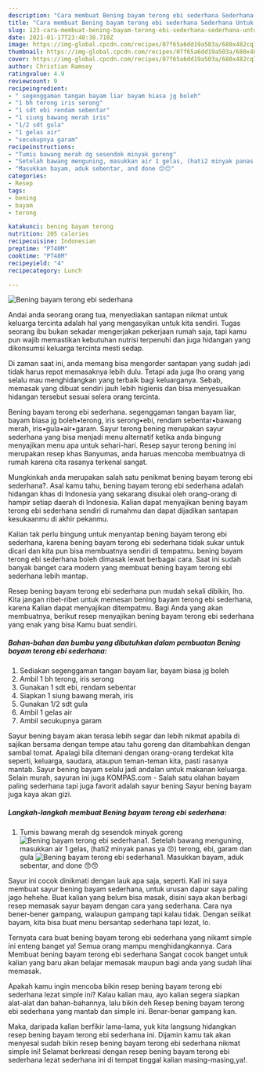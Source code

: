 ```yaml
---
description: "Cara membuat Bening bayam terong ebi sederhana Sederhana Untuk Jualan"
title: "Cara membuat Bening bayam terong ebi sederhana Sederhana Untuk Jualan"
slug: 123-cara-membuat-bening-bayam-terong-ebi-sederhana-sederhana-untuk-jualan
date: 2021-01-17T23:48:38.710Z
image: https://img-global.cpcdn.com/recipes/07f65a6dd19a503a/680x482cq70/bening-bayam-terong-ebi-sederhana-foto-resep-utama.jpg
thumbnail: https://img-global.cpcdn.com/recipes/07f65a6dd19a503a/680x482cq70/bening-bayam-terong-ebi-sederhana-foto-resep-utama.jpg
cover: https://img-global.cpcdn.com/recipes/07f65a6dd19a503a/680x482cq70/bening-bayam-terong-ebi-sederhana-foto-resep-utama.jpg
author: Christian Ramsey
ratingvalue: 4.9
reviewcount: 9
recipeingredient:
- " segenggaman tangan bayam liar bayam biasa jg boleh"
- "1 bh terong iris serong"
- "1 sdt ebi rendam sebentar"
- "1 siung bawang merah iris"
- "1/2 sdt gula"
- "1 gelas air"
- "secukupnya garam"
recipeinstructions:
- "Tumis bawang merah dg sesendok minyak goreng"
- "Setelah bawang menguning, masukkan air 1 gelas, (hati2 minyak panas ya 😚) terong, ebi, garam dan gula"
- "Masukkan bayam, aduk sebentar, and done 😙😙"
categories:
- Resep
tags:
- bening
- bayam
- terong

katakunci: bening bayam terong 
nutrition: 205 calories
recipecuisine: Indonesian
preptime: "PT40M"
cooktime: "PT48M"
recipeyield: "4"
recipecategory: Lunch

---
```



![Bening bayam terong ebi sederhana](https://img-global.cpcdn.com/recipes/07f65a6dd19a503a/680x482cq70/bening-bayam-terong-ebi-sederhana-foto-resep-utama.jpg)

Andai anda seorang orang tua, menyediakan santapan nikmat untuk keluarga tercinta adalah hal yang mengasyikan untuk kita sendiri. Tugas seorang ibu bukan sekadar mengerjakan pekerjaan rumah saja, tapi kamu pun wajib memastikan kebutuhan nutrisi terpenuhi dan juga hidangan yang dikonsumsi keluarga tercinta mesti sedap.

Di zaman  saat ini, anda memang bisa mengorder santapan yang sudah jadi tidak harus repot memasaknya lebih dulu. Tetapi ada juga lho orang yang selalu mau menghidangkan yang terbaik bagi keluarganya. Sebab, memasak yang dibuat sendiri jauh lebih higienis dan bisa menyesuaikan hidangan tersebut sesuai selera orang tercinta. 

Bening bayam terong ebi sederhana. segenggaman tangan bayam liar, bayam biasa jg boleh•terong, iris serong•ebi, rendam sebentar•bawang merah, iris•gula•air•garam. Sayur terong bening merupakan sayur sederhana yang bisa menjadi menu alternatif ketika anda bingung menyajikan menu apa untuk sehari-hari. Resep sayur terong bening ini merupakan resep khas Banyumas, anda haruas mencoba membuatnya di rumah karena cita rasanya terkenal sangat.

Mungkinkah anda merupakan salah satu penikmat bening bayam terong ebi sederhana?. Asal kamu tahu, bening bayam terong ebi sederhana adalah hidangan khas di Indonesia yang sekarang disukai oleh orang-orang di hampir setiap daerah di Indonesia. Kalian dapat menyajikan bening bayam terong ebi sederhana sendiri di rumahmu dan dapat dijadikan santapan kesukaanmu di akhir pekanmu.

Kalian tak perlu bingung untuk menyantap bening bayam terong ebi sederhana, karena bening bayam terong ebi sederhana tidak sukar untuk dicari dan kita pun bisa membuatnya sendiri di tempatmu. bening bayam terong ebi sederhana boleh dimasak lewat berbagai cara. Saat ini sudah banyak banget cara modern yang membuat bening bayam terong ebi sederhana lebih mantap.

Resep bening bayam terong ebi sederhana pun mudah sekali dibikin, lho. Kita jangan ribet-ribet untuk memesan bening bayam terong ebi sederhana, karena Kalian dapat menyajikan ditempatmu. Bagi Anda yang akan membuatnya, berikut resep menyajikan bening bayam terong ebi sederhana yang enak yang bisa Kamu buat sendiri.

<!--inarticleads1-->

##### Bahan-bahan dan bumbu yang dibutuhkan dalam pembuatan Bening bayam terong ebi sederhana:

1. Sediakan  segenggaman tangan bayam liar, bayam biasa jg boleh
1. Ambil 1 bh terong, iris serong
1. Gunakan 1 sdt ebi, rendam sebentar
1. Siapkan 1 siung bawang merah, iris
1. Gunakan 1/2 sdt gula
1. Ambil 1 gelas air
1. Ambil secukupnya garam


Sayur bening bayam akan terasa lebih segar dan lebih nikmat apabila di sajikan bersama dengan tempe atau tahu goreng dan ditambahkan dengan sambal tomat. Apalagi bila ditemani dengan orang-orang terdekat kita seperti, keluarga, saudara, ataupun teman-teman kita, pasti rasanya mantab. Sayur bening bayam selalu jadi andalan untuk makanan keluarga. Selain murah, sayuran ini juga KOMPAS.com - Salah satu olahan bayam paling sederhana tapi juga favorit adalah sayur bening Sayur bening bayam juga kaya akan gizi. 

<!--inarticleads2-->

##### Langkah-langkah membuat Bening bayam terong ebi sederhana:

1. Tumis bawang merah dg sesendok minyak goreng
<img src="https://img-global.cpcdn.com/steps/4eacafbf778e5ad7/160x128cq70/bening-bayam-terong-ebi-sederhana-langkah-memasak-1-foto.jpg" alt="Bening bayam terong ebi sederhana">1. Setelah bawang menguning, masukkan air 1 gelas, (hati2 minyak panas ya 😚) terong, ebi, garam dan gula
<img src="https://img-global.cpcdn.com/steps/a4063851eebe62f9/160x128cq70/bening-bayam-terong-ebi-sederhana-langkah-memasak-2-foto.jpg" alt="Bening bayam terong ebi sederhana">1. Masukkan bayam, aduk sebentar, and done 😙😙


Sayur ini cocok dinikmati dengan lauk apa saja, seperti. Kali ini saya membuat sayur bening bayam sederhana, untuk urusan dapur saya paling jago hehehe. Buat kalian yang belum bisa masak, disini saya akan berbagi resep memasak sayur bayam dengan cara yang sederhana. Cara nya bener-bener gampang, walaupun gampang tapi kalau tidak. Dengan seiikat bayam, kita bisa buat menu bersantap sederhana tapi lezat, lo. 

Ternyata cara buat bening bayam terong ebi sederhana yang nikamt simple ini enteng banget ya! Semua orang mampu menghidangkannya. Cara Membuat bening bayam terong ebi sederhana Sangat cocok banget untuk kalian yang baru akan belajar memasak maupun bagi anda yang sudah lihai memasak.

Apakah kamu ingin mencoba bikin resep bening bayam terong ebi sederhana lezat simple ini? Kalau kalian mau, ayo kalian segera siapkan alat-alat dan bahan-bahannya, lalu bikin deh Resep bening bayam terong ebi sederhana yang mantab dan simple ini. Benar-benar gampang kan. 

Maka, daripada kalian berfikir lama-lama, yuk kita langsung hidangkan resep bening bayam terong ebi sederhana ini. Dijamin kamu tak akan menyesal sudah bikin resep bening bayam terong ebi sederhana nikmat simple ini! Selamat berkreasi dengan resep bening bayam terong ebi sederhana lezat sederhana ini di tempat tinggal kalian masing-masing,ya!.

